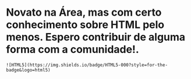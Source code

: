 # Novato na Área, mas com certo conhecimento sobre HTML pelo menos. Espero contribuir de alguma forma com a comunidade!.

















	![HTML5](https://img.shields.io/badge/HTML5-000?style=for-the-badge&logo=html5)